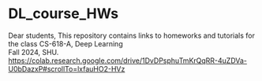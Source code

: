 # DL_course_HWs
Dear students,
This repository contains links to homeworks and tutorials for the class CS-618-A, Deep Learning  
Fall 2024, SHU.
https://colab.research.google.com/drive/1DvDPsphuTmKrQqRR-4uZDVa-U0bDazxP#scrollTo=lxfauHO2-HVz
